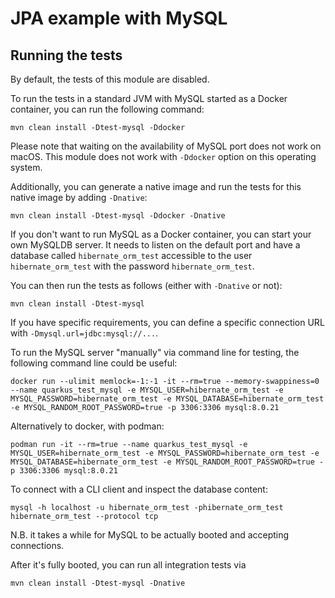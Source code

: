 # JPA example with MySQL

## Running the tests

By default, the tests of this module are disabled.

To run the tests in a standard JVM with MySQL started as a Docker container, you can run the following command:

```
mvn clean install -Dtest-mysql -Ddocker
```

Please note that waiting on the availability of MySQL port does not work on macOS.
This module does not work with `-Ddocker` option on this operating system.

Additionally, you can generate a native image and run the tests for this native image by adding `-Dnative`:

```
mvn clean install -Dtest-mysql -Ddocker -Dnative
```

If you don't want to run MySQL as a Docker container, you can start your own MySQLDB server. It needs to listen on the default port and have a database called `hibernate_orm_test` accessible to the user `hibernate_orm_test` with the password `hibernate_orm_test`.

You can then run the tests as follows (either with `-Dnative` or not):

```
mvn clean install -Dtest-mysql
```

If you have specific requirements, you can define a specific connection URL with `-Dmysql.url=jdbc:mysql://...`.

To run the MySQL server "manually" via command line for testing, the following command line could be useful:

```
docker run --ulimit memlock=-1:-1 -it --rm=true --memory-swappiness=0 --name quarkus_test_mysql -e MYSQL_USER=hibernate_orm_test -e MYSQL_PASSWORD=hibernate_orm_test -e MYSQL_DATABASE=hibernate_orm_test -e MYSQL_RANDOM_ROOT_PASSWORD=true -p 3306:3306 mysql:8.0.21
```

Alternatively to docker, with podman:

```
podman run -it --rm=true --name quarkus_test_mysql -e MYSQL_USER=hibernate_orm_test -e MYSQL_PASSWORD=hibernate_orm_test -e MYSQL_DATABASE=hibernate_orm_test -e MYSQL_RANDOM_ROOT_PASSWORD=true -p 3306:3306 mysql:8.0.21
```

To connect with a CLI client and inspect the database content:

```
mysql -h localhost -u hibernate_orm_test -phibernate_orm_test hibernate_orm_test --protocol tcp
```

N.B. it takes a while for MySQL to be actually booted and accepting connections.

After it's fully booted, you can run all integration tests via

```
mvn clean install -Dtest-mysql -Dnative
```
